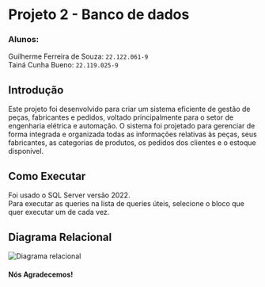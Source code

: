 # Projeto 2 - Banco de dados
### Alunos:
Guilherme Ferreira de Souza: `22.122.061-9` <br/>
Tainá Cunha Bueno: `22.119.025-9`

## Introdução
Este projeto foi desenvolvido para criar um sistema eficiente de gestão de peças, fabricantes e pedidos, voltado principalmente para o setor de engenharia elétrica e automação. O sistema foi projetado para gerenciar de forma integrada e organizada todas as informações relativas às peças, seus fabricantes, as categorias de produtos, os pedidos dos clientes e o estoque disponível.

## Como Executar
Foi usado o SQL Server versão 2022. <br>
Para executar as queries na lista de queries úteis, selecione o bloco que quer executar um de cada vez.

## Diagrama Relacional
![Diagrama relacional](./diagramaDeTabelas.png "Diagrama relacional")

#### Nós Agradecemos!
